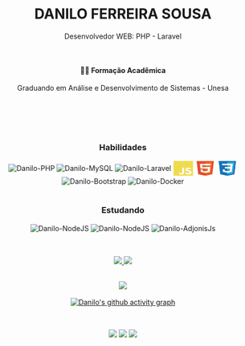 <div align="center"> 
<div>
  <h1>DANILO FERREIRA SOUSA</h1>
  <p>Desenvolvedor WEB: PHP - Laravel</p>
  <br/>
  <h4> 👨‍🎓 Formação Acadêmica</h4>
  <p>Graduando em Análise e Desenvolvimento de Sistemas - Unesa</p>
</div><br/> 

##

<div style="display: inline_block"><br>
  <h3>Habilidades</h3>
  <img align="center" alt="Danilo-PHP" height="50" width="60" src="https://cdn.jsdelivr.net/gh/devicons/devicon/icons/php/php-original.svg" />
  <img align="center" alt="Danilo-MySQL" height="50" width="60" src="https://cdn.jsdelivr.net/gh/devicons/devicon/icons/mysql/mysql-original-wordmark.svg" />
  <img align="center" alt="Danilo-Laravel" height="30 width="40" src="https://cdn.jsdelivr.net/gh/devicons/devicon/icons/laravel/laravel-plain-wordmark.svg" />
  <img align="center" alt="Danilo-Js" height="30" width="40" src="https://raw.githubusercontent.com/devicons/devicon/master/icons/javascript/javascript-plain.svg" />
  <img align="center" alt="Danilo-HTML" height="30" width="40" src="https://raw.githubusercontent.com/devicons/devicon/master/icons/html5/html5-original.svg" />
  <img align="center" alt="Danilo-CSS" height="30" width="40" src="https://raw.githubusercontent.com/devicons/devicon/master/icons/css3/css3-original.svg" />
  <img align="center" alt="Danilo-Bootstrap" height="30 width="40" src="https://cdn.jsdelivr.net/gh/devicons/devicon/icons/bootstrap/bootstrap-original.svg" />
  <img align="center" alt="Danilo-Docker" heiht="30" width="40" src="https://cdn.jsdelivr.net/gh/devicons/devicon/icons/docker/docker-original.svg" />
</div>

<div style="display: inline_block"><br>
  <h3>Estudando</h3>
  <img align="center" alt="Danilo-NodeJS" height="30 width="40" src="https://cdn.jsdelivr.net/gh/devicons/devicon/icons/nodejs/nodejs-original.svg" />
  <img align="center" alt="Danilo-NodeJS" height="30 width="40" src="https://cdn.jsdelivr.net/gh/devicons/devicon/icons/react/react-original.svg" />
  
  <img align="center" alt="Danilo-AdjonisJs" height="30" width="40" src="https://cdn.jsdelivr.net/gh/devicons/devicon/icons/adonisjs/adonisjs-original.svg" />        
</div>

##

<br/>
<div>
  <a href="https://github.com/daniloferreirasousa">
  <img height="180em" src="https://github-readme-stats.vercel.app/api?username=daniloferreirasousa&show_icons=true&theme=dark&count_private=true&hide_border=true&show_owner=true&cache_seconds=3600&title_color=FFFAFA"/>
  <img height="180em" src="https://github-readme-stats.vercel.app/api/top-langs/?username=daniloferreirasousa&layout=compact&langs_count=15&theme=dark&hide_border=true&cache_seconds=3600&title_color=FFFAFA"/>
</div>
<br/>
  
<p align="center">
 <img src="https://github-readme-streak-stats.herokuapp.com/?user=daniloferreirasousa&theme=dark&count_private=true&hide_border=true&show_owner=true&cache_seconds=3600&title_color=FFFAFA"></img>
</p>
   
 [![Danilo's github activity graph](https://github-readme-activity-graph.cyclic.app/graph?username=daniloferreirasousa&theme=github-compact)](https://github.com/daniloferreirasousa/github-readme-activity-graph)


##
  
<br/>
<div align="center">
  <a href="https://instagram.com/danilofer18" target="_blank"><img src="https://img.shields.io/badge/-Instagram-%23E4405F?style=for-the-badge&logo=instagram&logoColor=white" target="_blank"></a>
  <a href="mailto:daniloasf@outlook.com"><img src="https://img.shields.io/badge/Microsoft_Outlook-0078D4?style=for-the-badge&logo=microsoft-outlook&logoColor=white" target="_blank"></a>
  <a href="https://www.linkedin.com/in/danilo-ferreira-ba748b160/" target="_blank"><img src="https://img.shields.io/badge/-LinkedIn-%230077B5?style=for-the-badge&logo=linkedin&logoColor=white" target="_blank"></a>

</div>
</div>
